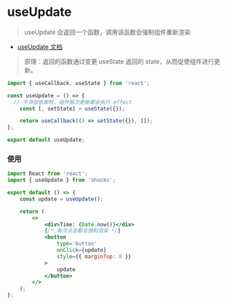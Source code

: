 # useUpdate

> useUpdate 会返回一个函数，调用该函数会强制组件重新渲染

- [useUpdate 文档](https://ahooks.js.org/zh-CN/hooks/use-update)

> 原理：返回的函数通过变更 useState 返回的 state，从而促使组件进行更新。

```ts
import { useCallback, useState } from 'react';

const useUpdate = () => {
  // 不添加依赖性，组件每次更新都会执行 effect
	const [, setState] = useState({});

	return useCallback(() => setState({}), []);
};

export default useUpdate;
```

### 使用

```jsx
import React from 'react';
import { useUpdate } from 'ahooks';

export default () => {
	const update = useUpdate();

	return (
		<>
			<div>Time: {Date.now()}</div>
			{/* 每次点击都会强制渲染 */}
			<button
				type='button'
				onClick={update}
				style={{ marginTop: 8 }}
			>
				update
			</button>
		</>
	);
};
```
